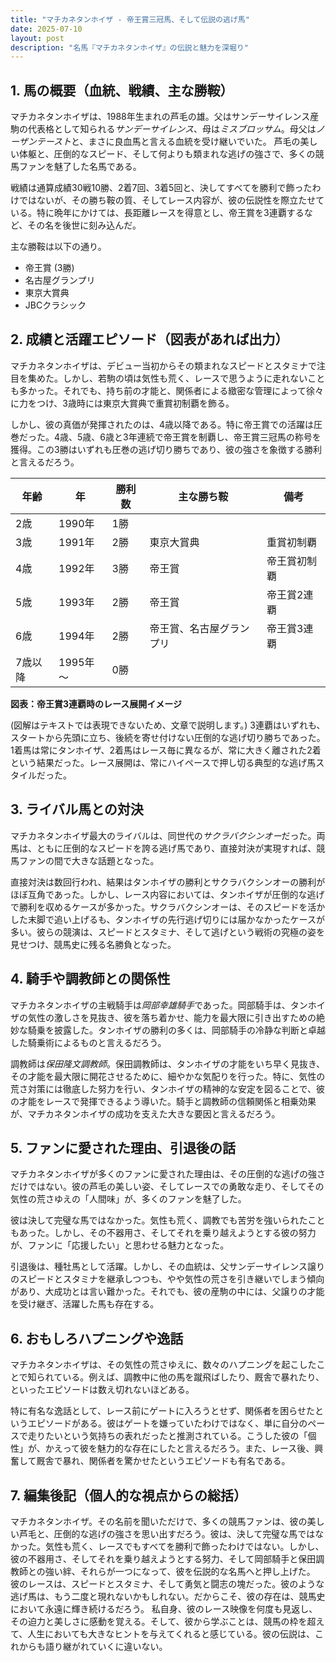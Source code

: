 ```yaml
---
title: "マチカネタンホイザ - 帝王賞三冠馬、そして伝説の逃げ馬"
date: 2025-07-10
layout: post
description: "名馬『マチカネタンホイザ』の伝説と魅力を深堀り"
---
```


## 1. 馬の概要（血統、戦績、主な勝鞍）

マチカネタンホイザは、1988年生まれの芦毛の雄。父はサンデーサイレンス産駒の代表格として知られる*サンデーサイレンス*、母は*ミスブロッサム*。母父は*ノーザンテースト*と、まさに良血馬と言える血統を受け継いでいた。  芦毛の美しい体躯と、圧倒的なスピード、そして何よりも類まれな逃げの強さで、多くの競馬ファンを魅了した名馬である。

戦績は通算成績30戦10勝、2着7回、3着5回と、決してすべてを勝利で飾ったわけではないが、その勝ち鞍の質、そしてレース内容が、彼の伝説性を際立たせている。特に晩年にかけては、長距離レースを得意とし、帝王賞を3連覇するなど、その名を後世に刻み込んだ。

主な勝鞍は以下の通り。

* 帝王賞 (3勝)
* 名古屋グランプリ
* 東京大賞典
* JBCクラシック


## 2. 成績と活躍エピソード（図表があれば出力）

マチカネタンホイザは、デビュー当初からその類まれなスピードとスタミナで注目を集めた。しかし、若駒の頃は気性も荒く、レースで思うように走れないことも多かった。それでも、持ち前の才能と、関係者による緻密な管理によって徐々に力をつけ、3歳時には東京大賞典で重賞初制覇を飾る。

しかし、彼の真価が発揮されたのは、4歳以降である。特に帝王賞での活躍は圧巻だった。4歳、5歳、6歳と3年連続で帝王賞を制覇し、帝王賞三冠馬の称号を獲得。この3勝はいずれも圧巻の逃げ切り勝ちであり、彼の強さを象徴する勝利と言えるだろう。

| 年齢 | 年 | 勝利数 | 主な勝ち鞍 | 備考 |
|---|---|---|---|---|
| 2歳 | 1990年 | 1勝 |  |  |
| 3歳 | 1991年 | 2勝 | 東京大賞典 | 重賞初制覇 |
| 4歳 | 1992年 | 3勝 | 帝王賞 | 帝王賞初制覇 |
| 5歳 | 1993年 | 2勝 | 帝王賞 | 帝王賞2連覇 |
| 6歳 | 1994年 | 2勝 | 帝王賞、名古屋グランプリ | 帝王賞3連覇 |
| 7歳以降 | 1995年～ | 0勝 |  |  |


**図表：帝王賞3連覇時のレース展開イメージ**

(図解はテキストでは表現できないため、文章で説明します。)  3連覇はいずれも、スタートから先頭に立ち、後続を寄せ付けない圧倒的な逃げ切り勝ちであった。1着馬は常にタンホイザ、2着馬はレース毎に異なるが、常に大きく離された2着という結果だった。レース展開は、常にハイペースで押し切る典型的な逃げ馬スタイルだった。


## 3. ライバル馬との対決

マチカネタンホイザ最大のライバルは、同世代の*サクラバクシンオー*だった。両馬は、ともに圧倒的なスピードを誇る逃げ馬であり、直接対決が実現すれば、競馬ファンの間で大きな話題となった。

直接対決は数回行われ、結果はタンホイザの勝利とサクラバクシンオーの勝利がほぼ互角であった。しかし、レース内容においては、タンホイザが圧倒的な逃げで勝利を収めるケースが多かった。サクラバクシンオーは、そのスピードを活かした末脚で追い上げるも、タンホイザの先行逃げ切りには届かなかったケースが多い。彼らの競演は、スピードとスタミナ、そして逃げという戦術の究極の姿を見せつけ、競馬史に残る名勝負となった。


## 4. 騎手や調教師との関係性

マチカネタンホイザの主戦騎手は*岡部幸雄騎手*であった。岡部騎手は、タンホイザの気性の激しさを見抜き、彼を落ち着かせ、能力を最大限に引き出すための絶妙な騎乗を披露した。タンホイザの勝利の多くは、岡部騎手の冷静な判断と卓越した騎乗術によるものと言えるだろう。

調教師は*保田隆文調教師*。保田調教師は、タンホイザの才能をいち早く見抜き、その才能を最大限に開花させるために、細やかな気配りを行った。特に、気性の荒さ対策には徹底した努力を行い、タンホイザの精神的な安定を図ることで、彼の才能をレースで発揮できるよう導いた。騎手と調教師の信頼関係と相乗効果が、マチカネタンホイザの成功を支えた大きな要因と言えるだろう。


## 5. ファンに愛された理由、引退後の話

マチカネタンホイザが多くのファンに愛された理由は、その圧倒的な逃げの強さだけではない。彼の芦毛の美しい姿、そしてレースでの勇敢な走り、そしてその気性の荒さゆえの「人間味」が、多くのファンを魅了した。

彼は決して完璧な馬ではなかった。気性も荒く、調教でも苦労を強いられたこともあった。しかし、その不器用さ、そしてそれを乗り越えようとする彼の努力が、ファンに「応援したい」と思わせる魅力となった。

引退後は、種牡馬として活躍。しかし、その血統は、父サンデーサイレンス譲りのスピードとスタミナを継承しつつも、やや気性の荒さを引き継いでしまう傾向があり、大成功とは言い難かった。それでも、彼の産駒の中には、父譲りの才能を受け継ぎ、活躍した馬も存在する。


## 6. おもしろハプニングや逸話

マチカネタンホイザは、その気性の荒さゆえに、数々のハプニングを起こしたことで知られている。例えば、調教中に他の馬を蹴飛ばしたり、厩舎で暴れたり、といったエピソードは数え切れないほどある。

特に有名な逸話として、レース前にゲートに入ろうとせず、関係者を困らせたというエピソードがある。彼はゲートを嫌っていたわけではなく、単に自分のペースで走りたいという気持ちの表れだったと推測されている。こうした彼の「個性」が、かえって彼を魅力的な存在にしたと言えるだろう。また、レース後、興奮して厩舎で暴れ、関係者を驚かせたというエピソードも有名である。


## 7. 編集後記（個人的な視点からの総括）

マチカネタンホイザ。その名前を聞いただけで、多くの競馬ファンは、彼の美しい芦毛と、圧倒的な逃げの強さを思い出すだろう。彼は、決して完璧な馬ではなかった。気性も荒く、レースでもすべてを勝利で飾ったわけではない。しかし、彼の不器用さ、そしてそれを乗り越えようとする努力、そして岡部騎手と保田調教師との強い絆、それらが一つになって、彼を伝説的な名馬へと押し上げた。  彼のレースは、スピードとスタミナ、そして勇気と闘志の塊だった。彼のような逃げ馬は、もう二度と現れないかもしれない。だからこそ、彼の存在は、競馬史において永遠に輝き続けるだろう。  私自身、彼のレース映像を何度も見返し、その迫力と美しさに感動を覚える。そして、彼から学ぶことは、競馬の枠を超えて、人生においても大きなヒントを与えてくれると感じている。彼の伝説は、これからも語り継がれていくに違いない。
